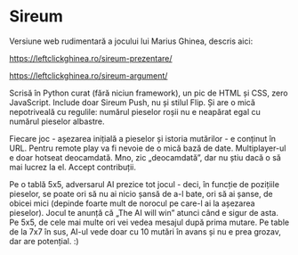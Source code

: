 # Sireum

Versiune web rudimentară a jocului lui Marius Ghinea, descris aici:

https://leftclickghinea.ro/sireum-prezentare/

https://leftclickghinea.ro/sireum-argument/

Scrisă în Python curat (fără niciun framework), un pic de HTML și CSS, zero JavaScript. Include doar Sireum Push, nu și stilul Flip. Și are o mică nepotriveală cu regulile: numărul pieselor roșii nu e neapărat egal cu numărul pieselor albastre.

Fiecare joc - așezarea inițială a pieselor și istoria mutărilor - e conținut în URL. Pentru remote play va fi nevoie de o mică bază de date. Multiplayer-ul e doar hotseat deocamdată. Mno, zic „deocamdată”, dar nu știu dacă o să mai lucrez la el. Accept contribuții.

Pe o tablă 5x5, adversarul AI prezice tot jocul - deci, în funcție de pozițiile pieselor, se poate ori să nu ai nicio șansă de a-l bate, ori să ai șanse, de obicei mici (depinde foarte mult de norocul pe care-l ai la așezarea pieselor). Jocul te anunță că „The AI will win” atunci când e sigur de asta. Pe 5x5, de cele mai multe ori vei vedea mesajul după prima mutare. Pe table de la 7x7 în sus, AI-ul vede doar cu 10 mutări în avans și nu e prea grozav, dar are potențial. :)
